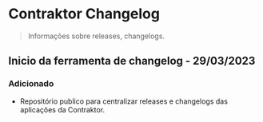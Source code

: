 # Contraktor Changelog

> Informações sobre releases, changelogs.

## Inicio da ferramenta de changelog - 29/03/2023

### Adicionado

- Repositório publico para centralizar releases e changelogs das aplicações da Contraktor.
